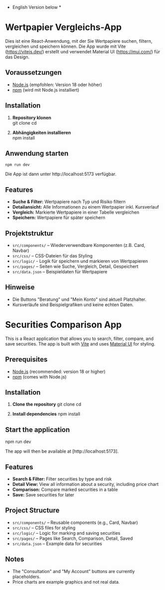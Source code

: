 - English Version below \*

# Wertpapier Vergleichs-App

Dies ist eine React-Anwendung, mit der Sie Wertpapiere suchen, filtern, vergleichen und speichern können. Die App wurde mit Vite (https://vitejs.dev/) erstellt und verwendet Material UI (https://mui.com/) für das Design.

## Voraussetzungen

- [Node.js](https://nodejs.org/) (empfohlen: Version 18 oder höher)
- [npm](https://www.npmjs.com/) (wird mit Node.js installiert)

## Installation

1. **Repository klonen**  
   git clone <REPO-URL>
   cd <Projektordner>

2. **Abhängigkeiten installieren**  
   npm install

## Anwendung starten

    npm run dev

Die App ist dann unter http://localhost:5173 verfügbar.

## Features

- **Suche & Filter:** Wertpapiere nach Typ und Risiko filtern
- **Detailansicht:** Alle Informationen zu einem Wertpapier inkl. Kursverlauf
- **Vergleich:** Markierte Wertpapiere in einer Tabelle vergleichen
- **Speichern:** Wertpapiere für später speichern

## Projektstruktur

- `src/components/` – Wiederverwendbare Komponenten (z.B. Card, Navbar)
- `src/css/` – CSS-Dateien für das Styling
- `src/logic/` - Logik für speichern und markieren von Wertpapieren
- `src/pages/` – Seiten wie Suche, Vergleich, Detail, Gespeichert
- `src/data.json` – Beispieldaten für Wertpapiere

## Hinweise

- Die Buttons "Beratung" und "Mein Konto" sind aktuell Platzhalter.
- Kursverläufe sind Beispielgrafiken und keine echten Daten.

# Securities Comparison App

This is a React application that allows you to search, filter, compare, and save securities. The app is built with [Vite](https://vitejs.dev/) and uses [Material UI](https://mui.com/) for styling.

## Prerequisites

- [Node.js](https://nodejs.org/) (recommended: version 18 or higher)
- [npm](https://www.npmjs.com/) (comes with Node.js)

## Installation

1. **Clone the repository**
   git clone <REPO-URL>
   cd <project-folder>

2. **Install dependencies**
   npm install

## Start the application

npm run dev

The app will then be available at [http://localhost:5173].

## Features

- **Search & Filter:** Filter securities by type and risk
- **Detail View:** View all information about a security, including price chart
- **Comparison:** Compare marked securities in a table
- **Save:** Save securities for later

## Project Structure

- `src/components/` – Reusable components (e.g., Card, Navbar)
- `src/css/` – CSS files for styling
- `src/logic/` – Logic for marking and saving securities
- `src/pages/` – Pages like Search, Comparison, Detail, Saved
- `src/data.json` – Example data for securities

## Notes

- The "Consultation" and "My Account" buttons are currently placeholders.
- Price charts are example graphics and not real data.
